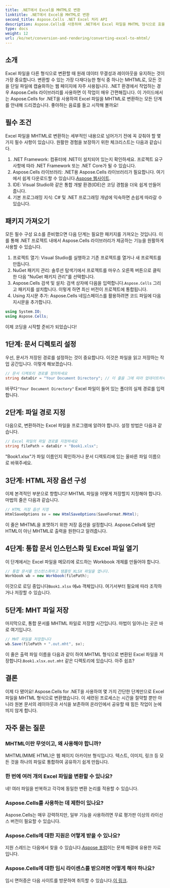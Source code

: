 ```yaml
---
title: .NET에서 Excel을 MHTML로 변환
linktitle: .NET에서 Excel을 MHTML로 변환
second_title: Aspose.Cells .NET Excel 처리 API
description: Aspose.Cells를 사용하여 .NET에서 Excel 파일을 MHTML 형식으로 효율적으로 변환하는 방법을 알아보고 보고 및 데이터 공유 기능을 강화하세요.
type: docs
weight: 12
url: /ko/net/conversion-and-rendering/converting-excel-to-mhtml/
---
```

## 소개

Excel 파일을 다른 형식으로 변환할 때 원래 데이터 무결성과 레이아웃을 유지하는 것이 가장 중요합니다. 변환할 수 있는 가장 다재다능한 형식 중 하나는 MHTML로, 모든 것을 단일 파일에 캡슐화하는 웹 페이지에 자주 사용됩니다. .NET 환경에서 작업하는 경우 Aspose.Cells 라이브러리를 사용하면 이 작업이 매우 간편해집니다. 이 가이드에서는 Aspose.Cells for .NET을 사용하여 Excel 파일을 MHTML로 변환하는 모든 단계를 안내해 드리겠습니다. 좋아하는 음료를 들고 시작해 볼까요!

## 필수 조건

Excel 파일을 MHTML로 변환하는 세부적인 내용으로 넘어가기 전에 꼭 갖춰야 할 몇 가지 필수 사항이 있습니다. 원활한 경험을 보장하기 위한 체크리스트는 다음과 같습니다.

1. .NET Framework: 컴퓨터에 .NET이 설치되어 있는지 확인하세요. 프로젝트 요구 사항에 따라 .NET Framework 또는 .NET Core가 될 수 있습니다.
2.  Aspose.Cells 라이브러리: .NET용 Aspose.Cells 라이브러리가 필요합니다. 여기에서 쉽게 다운로드할 수 있습니다.[Aspose 웹사이트](https://releases.aspose.com/cells/net/).
3. IDE: Visual Studio와 같은 통합 개발 환경(IDE)은 코딩 경험을 더욱 쉽게 만들어줍니다.
4. 기본 프로그래밍 지식: C# 및 .NET 프로그래밍 개념에 익숙하면 손쉽게 따라갈 수 있습니다.

## 패키지 가져오기

모든 필수 구성 요소를 준비했으면 다음 단계는 필요한 패키지를 가져오는 것입니다. 이를 통해 .NET 프로젝트 내에서 Aspose.Cells 라이브러리가 제공하는 기능을 원활하게 사용할 수 있습니다.

1. 프로젝트 열기: Visual Studio를 실행하고 기존 프로젝트를 열거나 새 프로젝트를 만듭니다.
2. NuGet 패키지 관리: 솔루션 탐색기에서 프로젝트를 마우스 오른쪽 버튼으로 클릭한 다음 "NuGet 패키지 관리"를 선택합니다.
3.  Aspose.Cells 검색 및 설치: 검색 상자에 다음을 입력합니다.`Aspose.Cells` 그리고 패키지를 설치합니다. 이렇게 하면 최신 버전이 프로젝트에 통합됩니다.
4. Using 지시문 추가: Aspose.Cells 네임스페이스를 활용하려면 코드 파일에 다음 지시문을 추가합니다.

```csharp
using System.IO;
using Aspose.Cells;
```

이제 코딩을 시작할 준비가 되었습니다!

## 1단계: 문서 디렉토리 설정

우선, 문서가 저장된 경로를 설정하는 것이 중요합니다. 이것은 파일을 읽고 저장하는 작업 공간입니다. 이렇게 해보겠습니다.

```csharp
// 문서 디렉토리 경로를 정의하세요
string dataDir = "Your Document Directory"; // 이 줄을 그에 따라 업데이트하세요
```

 바꾸다`"Your Document Directory"` Excel 파일이 들어 있는 폴더의 실제 경로를 입력합니다.

## 2단계: 파일 경로 지정

다음으로, 변환하려는 Excel 파일을 프로그램에 알려야 합니다. 설정 방법은 다음과 같습니다.

```csharp
// Excel 파일의 파일 경로를 지정하세요
string filePath = dataDir + "Book1.xlsx";
```

"Book1.xlsx"가 파일 이름인지 확인하거나 문서 디렉토리에 있는 올바른 파일 이름으로 바꿔주세요.

## 3단계: HTML 저장 옵션 구성

이제 본격적인 부분으로 향합니다! MHTML 파일을 어떻게 저장할지 지정해야 합니다. 마법의 줄은 다음과 같습니다.

```csharp
// HTML 저장 옵션 지정
HtmlSaveOptions sv = new HtmlSaveOptions(SaveFormat.MHtml);
```

이 줄은 MHTML을 포맷하기 위한 저장 옵션을 설정합니다. Aspose.Cells에 일반 HTML이 아닌 MHTML로 출력을 원한다고 알려줍니다.

## 4단계: 통합 문서 인스턴스화 및 Excel 파일 열기

이 단계에서는 Excel 파일을 메모리에 로드하는 Workbook 개체를 만들어야 합니다.

```csharp
// 통합 문서를 인스턴스화하고 템플릿 XLSX 파일을 엽니다.
Workbook wb = new Workbook(filePath);
```

 이것으로 로딩 중입니다`Book1.xlsx` 에`wb` 객체입니다. 여기서부터 필요에 따라 조작하거나 저장할 수 있습니다.

## 5단계: MHT 파일 저장

마지막으로, 통합 문서를 MHTML 파일로 저장할 시간입니다. 마법이 일어나는 곳은 바로 여기입니다.

```csharp
// MHT 파일을 저장합니다
wb.Save(filePath + ".out.mht", sv);
```

 이 줄은 출력 파일 이름을 다음과 같이 하여 MHTML 형식으로 변환된 Excel 파일을 저장합니다.`Book1.xlsx.out.mht` 같은 디렉토리에 있습니다. 아주 쉽죠?

## 결론

이제 다 됐어요! Aspose.Cells for .NET을 사용하여 몇 가지 간단한 단계만으로 Excel 파일을 MHTML 형식으로 변환했습니다. 이 세련된 프로세스는 시간을 절약할 뿐만 아니라 원본 문서의 레이아웃과 서식을 보존하여 온라인에서 공유할 때 힘든 작업이 눈에 띄지 않게 합니다.

## 자주 묻는 질문

### MHTML이란 무엇이고, 왜 사용해야 합니까?
MHTML(MIME HTML)은 웹 페이지 아카이브 형식입니다. 텍스트, 이미지, 링크 등 모든 것을 하나의 파일로 통합하여 공유하기 쉽게 만듭니다.

### 한 번에 여러 개의 Excel 파일을 변환할 수 있나요?
네! 여러 파일을 반복하고 각각에 동일한 변환 논리를 적용할 수 있습니다.

### Aspose.Cells를 사용하는 데 제한이 있나요?
Aspose.Cells는 매우 강력하지만, 일부 기능을 사용하려면 무료 평가판 이상의 라이선스 버전이 필요할 수 있습니다.

### Aspose.Cells에 대한 지원은 어떻게 받을 수 있나요?
 지원 스레드는 다음에서 찾을 수 있습니다.[Aspose 포럼](https://forum.aspose.com/c/cells/9)이는 문제 해결에 유용한 자료입니다.

### Aspose.Cells에 대한 임시 라이센스를 받으려면 어떻게 해야 하나요?
 임시 면허증은 다음 사이트를 방문하여 취득할 수 있습니다.[이 링크](https://purchase.aspose.com/temporary-license/).